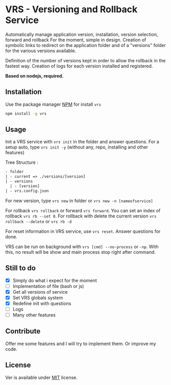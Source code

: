 # VRS - Versioning and Rollback Service
Automatically manage application version, installation, version selection, forward and rollback
For the moment, simple in design.
Creation of symbolic links to redirect on the application folder and of a "versions" folder for the various versions available.

Definition of the number of versions kept in order to allow the rollback in the fastest way.
Creation of logs for each version installed and registered.

**Based on nodejs, required.**

## Installation
Use the package manager [NPM](https://www.npmjs.com/) for install `vrs`
```bash
npm install -g vrs
```

## Usage
Init a VRS service with `vrs init` in the folder and answer questions.
For a setup auto, type `vrs init -y` (without any, repo, installing and other features)

Tree Structure :
```txt
- folder
| - current => ./versions/[version]
| - versions
  | - [version]
| - vrs.config.json 
```

For new version, type `vrs new` in folder or `vrs new -n [nameofservice]`

For rollback `vrs rollback` or forward `vrs forward`. You can set an index of rollback `vrs rb --set 0`. For rollback with delete the current version `vrs rollback --delete` or `vrs rb -d`

For reset information in VRS service, use `vrs reset`. Answer questions for done.

VRS can be run on background with `vrs [cmd] --no-process` or `-np`. With this, no result will be show and main process stop right after command.
## Still to do
- [x] Simply do what i expect for the moment
- [ ] Implementation of file (bash or js)
- [x] Get all versions of service
- [x] Set VRS globals system 
- [x] Redefine init with questions
- [ ] Logs
- [ ] Many other features

## Contribute
Offer me some features and I will try to implement them. Or improve my code.

## License
Ver is available under [MIT](https://choosealicense.com/licenses/mit/) license.
